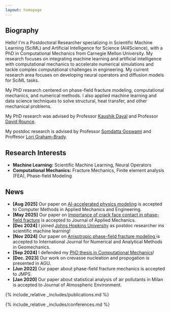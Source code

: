 ```yaml
---
layout: homepage
---
```


## Biography

Hello! I'm a Postdoctoral Researcher specializing in Scientific Machine Learning (SciML) and Artificial Intelligence for Science
(AI4Science), with a PhD in Computational Mechanics from Carnegie Mellon University. My research focuses on integrating
machine learning and artificial intelligence with computational mechanics to accelerate numerical simulations and tackle
complex computational challenges in engineering. My current research area focuses on developing neural operators and
diffusion models for SciML tasks.

My PhD research centered on phase-field fracture modeling, computational mechanics, and numerical methods. I also applied
machine learning and data science techniques to solve structural, heat transfer, and other mechanical problems.


My PhD research was advised by Professor <a href="https://www.cmu.edu/cee/people/faculty/dayal.html">Kaushik Dayal</a>
 and Professor <a href="https://www.cmu.edu/cee/people/faculty/rounce.html">David Rounce</a>. 
 
My postdoc research is advised by Professor <a href="https://engineering.jhu.edu/faculty/somdatta-goswami/">Somdatta Goswami</a> and Proffesor <a href="https://engineering.jhu.edu/faculty/lori-brady/">Lori Graham-Brady</a>.

## Research Interests

- **Machine Learning:** Scientific Machine Learning, Neural Operators
- **Computational Mechanics:** Fracture Mechanics, Finite element analysis (FEA), Phase-field Modeling
 

## News

- **[Aug 2025]** Our paper on <a href="https://www.sciencedirect.com/science/article/pii/S0045782525005912">AI-accelerated physics modeling</a> is accepted to Computer Methods in Applied Mechanics and Engineering.
- **[May 2025]** Our paper on <a href="https://asmedigitalcollection.asme.org/appliedmechanics/article/92/9/091006/1215516/Crack-Face-Contact-Modeling-is-Essential-to">Importance of crack face contact in phase-field fracture</a> is accepted to Journal of Applied Mechanics.
- **[Dec 2024]** I joined <a href="https://hemi.jhu.edu/the-hemi-team/postdoctoral-fellows/">Johns Hopkins University</a> as postdoc researcher ins scientific machine learning! 
- **[Nov 2024]** Our paper on <a href = "https://onlinelibrary.wiley.com/doi/full/10.1002/nag.3933"> Anisotropic phase-field fracture modeling <a> is accepted to International Journal for Numerical and Analytical Methods in Geomechanics.
- **[Sep 2024]** I defended my <a href = "https://www.math.cmu.edu/cna/Publications/publication_auto.php?cnacode=25-CNA-009"> PhD thesis in Computational Mechanics<a>! 
- **[Dec. 2023]** Our work on crevasse nucleation and propogation is presented in AGU.
- **[Jun 2022]** Our paper about phase-field fracture mechanics is accepted to JMPS.
- **[Jan 2020]** Our paper about statistical analysis of air pollutants in Milan is accepted to Journal of Atmospheric Environment.


{% include_relative _includes/publications.md %}

{% include_relative _includes/conferences.md %}
